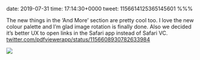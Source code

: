 date: 2019-07-31
time: 17:14:30+0000
tweet: 1156614125365145601
%%%

The new things in the ‘And More’ section are pretty cool too. I love the new colour palette and I’m glad image rotation is finally done. Also we decided it’s better UX to open links in the Safari app instead of Safari VC. [twitter.com/pdfviewerapp/status/1156608930782633984](https://twitter.com/pdfviewerapp/status/1156608930782633984)

![](EA0eYmFXoAMG0y0.png)
